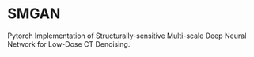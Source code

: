 # SMGAN
Pytorch Implementation of Structurally-sensitive Multi-scale Deep Neural Network for Low-Dose CT Denoising.

